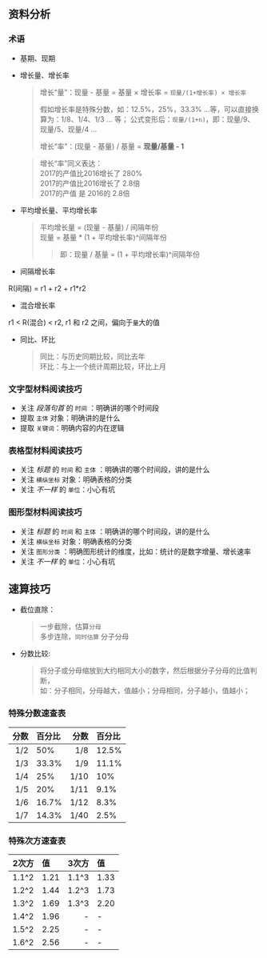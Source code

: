 ## 资料分析

### 术语

- 基期、现期
- 增长量、增长率
  > 增长“量”：现量 - 基量 = 基量 × 增长率 = `现量/(1+增长率) × 增长率`  
    >
    > 假如增长率是特殊分数，如：12.5%，25%，33.3% ...等，可以直接换算为：1/8、1/4、1/3 ... 等；
    > 公式变形后：`现量/(1+n)`，即：现量/9、现量/5、现量/4 ...
    >
  > 增长“率”：(现量 - 基量) / 基量 = **现量/基量 - 1**  

  > 增长“率”同义表达：  
  > 2017的产值比2016增长了 280%  
  > 2017的产值比2016增长了 2.8倍   
  > 2017的产值 是 2016的 2.8倍  

- 平均增长量、平均增长率
  > 平均增长量 = (现量 - 基量) / 间隔年份  
  > 现量 = 基量 * (1 + 平均增长率)^间隔年份  
  >> 即：现量 / 基量 = (1 + 平均增长率)^间隔年份  

- 间隔增长率

R(间隔) = r1 + r2 + r1*r2

- 混合增长率

r1 < R(混合) < r2, r1 和 r2 之间，偏向于`量`大的值

- 同比、环比
  > 同比：与历史同期比较，同比去年  
  > 环比：与上一个统计周期比较，环比上月 

### 文字型材料阅读技巧

- 关注 _段落句首_ 的 `时间` ：明确讲的哪个时间段
- 提取 `主体` 对象：明确讲的是什么
- 提取 `关键词`：明确内容的内在逻辑

### 表格型材料阅读技巧

- 关注 _标题_ 的 `时间` 和 `主体` ：明确讲的哪个时间段，讲的是什么
- 关注 `横纵坐标` 对象：明确表格的分类
- 关注 _不一样_ 的 `单位`：小心有坑

### 图形型材料阅读技巧

- 关注 _标题_ 的 `时间` 和 `主体` ：明确讲的哪个时间段，讲的是什么
- 关注 `横纵坐标` 对象：明确表格的分类
- 关注 `图形分类` ：明确图形统计的维度，比如：统计的是数字增量、增长速率
- 关注 _不一样_ 的 `单位`：小心有坑

## 速算技巧

- 截位直除：
  > 一步截除，估算`分母`  
  > 多步连除，`同时估算` 分子分母  

- 分数比较:
  > 将分子或分母缩放到大约相同大小的数字，然后根据分子分母的比值判断，  
  > 如：分子相同，分母越大，值越小；分母相同，分子越小，值越小；  

### 特殊分数速查表

  | 分数 | 百分比 | 分数 | 百分比 |
  | -: | :- | -: | :- |
  | 1/2 | 50% | 1/8 | 12.5% |
  | 1/3 | 33.3% | 1/9 | 11.1% |
  | 1/4 | 25% | 1/10 | 10% |
  | 1/5 | 20% | 1/11 | 9.1% |
  | 1/6 | 16.7% | 1/12 | 8.3% |
  | 1/7 | 14.3% | 1/40 | 2.5% |

  ### 特殊次方速查表

  | 2次方 | 值 | 3次方 | 值 |
  | -: | :- | -: | :- |
  | 1.1^2 | 1.21 | 1.1^3 | 1.33 |
  | 1.2^2 | 1.44 | 1.2^3 | 1.73 |
  | 1.3^2 | 1.69 | 1.3^3 | 2.20 |
  | 1.4^2 | 1.96 | - | - |
  | 1.5^2 | 2.25 | - | - |
  | 1.6^2 | 2.56 | - | - |
